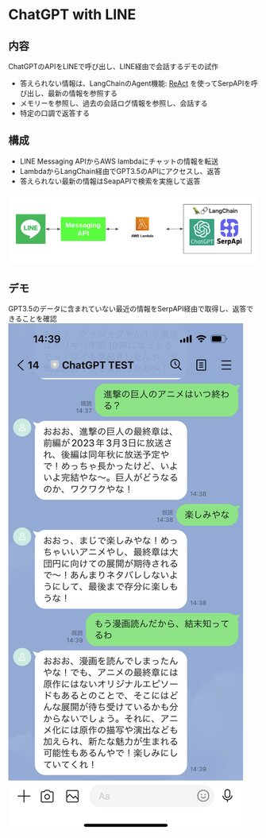 # ChatGPT with LINE

## 内容

ChatGPTのAPIをLINEで呼び出し、LINE経由で会話するデモの試作

- 答えられない情報は、LangChainのAgent機能: [ReAct](https://arxiv.org/abs/2210.03629) を使ってSerpAPIを呼び出し、最新の情報を参照する
- メモリーを参照し、過去の会話ログ情報を参照し、会話する
- 特定の口調で返答する

## 構成

- LINE Messaging APIからAWS lambdaにチャットの情報を転送
- LambdaからLangChain経由でGPT3.5のAPIにアクセスし、返答
- 答えられない最新の情報はSeapAPIで検索を実施して返答

<img src="https://github.com/kotaro-kinoshita/chatgpt_with_line/blob/main/img/system.png">

## デモ

GPT3.5のデータに含まれていない最近の情報をSerpAPI経由で取得し、返答できることを確認
<img src="https://github.com/kotaro-kinoshita/chatgpt_with_line/blob/main/img/demo.PNG">
